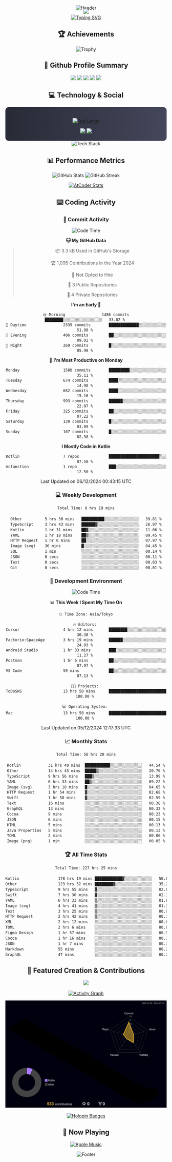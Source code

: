 <div align="center">
  
![Header](https://capsule-render.vercel.app/api?type=waving&color=gradient&customColorList=12&height=300&section=header&text=Welcome%20to%20Batapii's%20Universe&fontSize=50&animation=fadeIn&fontAlignY=40&desc=Android%20Developer%20|%20Kotlin%20LOVE%20)

<div style="margin-top: -20px;">
  <img src="https://readme-typing-svg.herokuapp.com/?lines=Crafting+Android+Experiences;Building+Tomorrow's+Apps+Today;Always+Learning,+Always+Growing&font=Fira%20Code&center=true&width=440&height=45&color=f75c7e&vCenter=true&size=22&pause=1000">
</div>

<a href="https://git.io/typing-svg">
  <img src="https://readme-typing-svg.demolab.com?font=Fira+Code&weight=600&size=28&duration=4000&pause=1000&center=true&vCenter=true&width=800&lines=Hey+there!+I'm+Batapii+%F0%9F%91%8B;Android+Developer+from+Japan+%F0%9F%87%AF%F0%9F%87%B5" alt="Typing SVG" />
</a>

## 🏆 Achievements

![Trophy](https://github-profile-trophy.vercel.app/?username=batapii&theme=onestar&no-frame=true&no-bg=true&column=8&rank=SSS,SS,S,AAA,AA,A,B,C&margin-w=10&margin-h=10)

## 🎯 Github Profile Summary

<div align="center">
  <img src="http://github-profile-summary-cards.vercel.app/api/cards/profile-details?username=batapii&theme=radical" />
  <img src="http://github-profile-summary-cards.vercel.app/api/cards/repos-per-language?username=batapii&theme=radical" />
  <img src="http://github-profile-summary-cards.vercel.app/api/cards/most-commit-language?username=batapii&theme=radical" />
  <img src="http://github-profile-summary-cards.vercel.app/api/cards/stats?username=batapii&theme=radical" />
  <img src="http://github-profile-summary-cards.vercel.app/api/cards/productive-time?username=batapii&theme=radical" />
</div>

## 💻 Technology & Social

<div align="center" style="background: linear-gradient(to right, #282A36, #44475A); padding: 20px; border-radius: 10px;">

[![Top Langs](https://github-readme-stats.vercel.app/api/top-langs/?username=batapii
)](https://github.com/anuraghazra/github-readme-stats)

<div style="margin-top: 15px">
<a href="https://github.com/batapii"><img src="https://img.shields.io/github/followers/batapii?style=for-the-badge&logo=github&label=Follow&color=ff6e96&labelColor=282A36"/></a>
<a href="https://twitter.com/batapii3939"><img src="https://img.shields.io/twitter/follow/batapii?style=for-the-badge&logo=twitter&color=1DA1F2&labelColor=282A36&label= Twitter"/></a>
</div>

</div>

<div align="center">
<img src="https://github-readme-tech-stack.vercel.app/api/cards?title=Tech+Stack&align=center&titleAlign=center&fontSize=20&lineHeight=10&lineCount=4&theme=github_dark&width=800&bg=%230D1117&badge=%23161B22&border=%2321262D&titleColor=%2358A6FF&line1=kotlin%2Ckotlin%2C0095D5%3Bandroid%2Candroid%2C00ff00%3Bjetpackcompose%2Cjetpack%2C4285F4%3B&line2=swift%2Cswift%2CFA7343%3Bfirebase%2Cfirebase%2CFFCA28%3Bgithub%2Cgithub%2C181717%3B&line3=typescript%2Ctypescript%2C3178C6%3Bgraphql%2Cgraphql%2CE10098%3Bsupabase%2Csupabase%2C3FCF8E%3B&line4=gradle%2Cgradle%2C02303A%3Bgitkraken%2Cgitkraken%2C179287%3Bpostman%2Cpostman%2CFF6C37%3B" alt="Tech Stack" />
</div>



## 📊 Performance Metrics

<div align="center">

![GitHub Stats](https://github-readme-stats.vercel.app/api?username=batapii&show_icons=true&theme=radical&hide_border=true&bg_color=0D1117)
![GitHub Streak](https://github-readme-streak-stats.herokuapp.com/?user=batapii&theme=radical&hide_border=true&background=0D1117)

[![AtCoder Stats](https://atcoder-readme-stats.vercel.app/stats/batapii3939?theme=dark&show_history=5&width=495)](https://github.com/iwbc-mzk/atcoder-readme-stats)

</div>

## ⌨️ Coding Activity

### 🌟 Commit Activity
<!--START_SECTION:commit-stats-->
![Code Time](http://img.shields.io/badge/Code%20Time-355%20hrs%2051%20mins-blue)

**🐱 My GitHub Data** 

> 📦 3.3 kB Used in GitHub's Storage 
 > 
> 🏆 1,095 Contributions in the Year 2024
 > 
> 🚫 Not Opted to Hire
 > 
> 📜 3 Public Repositories 
 > 
> 🔑 4 Private Repositories 
 > 
**I'm an Early 🐤** 

```text
🌞 Morning                1486 commits        ████████░░░░░░░░░░░░░░░░░   33.02 % 
🌆 Daytime                2339 commits        █████████████░░░░░░░░░░░░   51.98 % 
🌃 Evening                406 commits         ██░░░░░░░░░░░░░░░░░░░░░░░   09.02 % 
🌙 Night                  269 commits         █░░░░░░░░░░░░░░░░░░░░░░░░   05.98 % 
```
📅 **I'm Most Productive on Monday** 

```text
Monday                   1580 commits        █████████░░░░░░░░░░░░░░░░   35.11 % 
Tuesday                  674 commits         ████░░░░░░░░░░░░░░░░░░░░░   14.98 % 
Wednesday                682 commits         ████░░░░░░░░░░░░░░░░░░░░░   15.16 % 
Thursday                 993 commits         ██████░░░░░░░░░░░░░░░░░░░   22.07 % 
Friday                   325 commits         ██░░░░░░░░░░░░░░░░░░░░░░░   07.22 % 
Saturday                 139 commits         █░░░░░░░░░░░░░░░░░░░░░░░░   03.09 % 
Sunday                   107 commits         █░░░░░░░░░░░░░░░░░░░░░░░░   02.38 % 
```


**I Mostly Code in Kotlin** 

```text
Kotlin                   7 repos             ██████████████████████░░░   87.50 % 
mcfunction               1 repo              ███░░░░░░░░░░░░░░░░░░░░░░   12.50 % 
```




 Last Updated on 06/12/2024 00:43:15 UTC
<!--END_SECTION:commit-stats-->

### 💻 Weekly Development
<!--START_SECTION:wakatime-->

```txt
Total Time: 8 hrs 19 mins

Other          5 hrs 30 mins   ██████████░░░░░░░░░░░░░░░   39.81 %
TypeScript     3 hrs 43 mins   ██████▓░░░░░░░░░░░░░░░░░░   26.97 %
Kotlin         1 hr 31 mins    ██▓░░░░░░░░░░░░░░░░░░░░░░   11.06 %
YAML           1 hr 18 mins    ██▒░░░░░░░░░░░░░░░░░░░░░░   09.45 %
HTTP Request   1 hr 6 mins     ██░░░░░░░░░░░░░░░░░░░░░░░   07.97 %
Image (svg)    36 mins         █░░░░░░░░░░░░░░░░░░░░░░░░   04.45 %
SQL            1 min           ░░░░░░░░░░░░░░░░░░░░░░░░░   00.14 %
JSON           0 secs          ░░░░░░░░░░░░░░░░░░░░░░░░░   00.11 %
Text           0 secs          ░░░░░░░░░░░░░░░░░░░░░░░░░   00.03 %
Git            0 secs          ░░░░░░░░░░░░░░░░░░░░░░░░░   00.01 %
```

<!--END_SECTION:wakatime-->

### 🔨 Development Environment
<!--START_SECTION:dev-stats-->
![Code Time](http://img.shields.io/badge/Code%20Time-355%20hrs%2051%20mins-blue)

📊 **This Week I Spent My Time On** 

```text
🕑︎ Time Zone: Asia/Tokyo

🔥 Editors: 
Cursor                   4 hrs 12 mins       ████████░░░░░░░░░░░░░░░░░   30.38 % 
Factorio:SpaceAge        3 hrs 19 mins       ██████░░░░░░░░░░░░░░░░░░░   24.03 % 
Android Studio           1 hr 33 mins        ███░░░░░░░░░░░░░░░░░░░░░░   11.27 % 
Postman                  1 hr 6 mins         ██░░░░░░░░░░░░░░░░░░░░░░░   07.97 % 
VS Code                  59 mins             ██░░░░░░░░░░░░░░░░░░░░░░░   07.13 % 

🐱‍💻 Projects: 
ToDoSNS                  13 hrs 50 mins      █████████████████████████   100.00 % 

💻 Operating System: 
Mac                      13 hrs 50 mins      █████████████████████████   100.00 % 
```


 Last Updated on 05/12/2024 12:17:33 UTC
<!--END_SECTION:dev-stats-->

### 📈 Monthly Stats
<!--START_SECTION:wakamonth-->

```txt
Total Time: 56 hrs 20 mins

Kotlin            31 hrs 40 mins  ███████████░░░░░░░░░░░░░░   44.54 %
Other             14 hrs 45 mins  █████▒░░░░░░░░░░░░░░░░░░░   20.76 %
TypeScript        9 hrs 56 mins   ███▒░░░░░░░░░░░░░░░░░░░░░   13.99 %
YAML              6 hrs 33 mins   ██▒░░░░░░░░░░░░░░░░░░░░░░   09.22 %
Image (svg)       3 hrs 18 mins   █░░░░░░░░░░░░░░░░░░░░░░░░   04.65 %
HTTP Request      1 hr 54 mins    ▓░░░░░░░░░░░░░░░░░░░░░░░░   02.68 %
Swift             1 hr 50 mins    ▓░░░░░░░░░░░░░░░░░░░░░░░░   02.59 %
Text              16 mins         ░░░░░░░░░░░░░░░░░░░░░░░░░   00.38 %
GraphQL           13 mins         ░░░░░░░░░░░░░░░░░░░░░░░░░   00.32 %
Cocoa             9 mins          ░░░░░░░░░░░░░░░░░░░░░░░░░   00.23 %
JSON              6 mins          ░░░░░░░░░░░░░░░░░░░░░░░░░   00.15 %
HTML              5 mins          ░░░░░░░░░░░░░░░░░░░░░░░░░   00.13 %
Java Properties   5 mins          ░░░░░░░░░░░░░░░░░░░░░░░░░   00.13 %
TOML              2 mins          ░░░░░░░░░░░░░░░░░░░░░░░░░   00.06 %
Image (png)       1 min           ░░░░░░░░░░░░░░░░░░░░░░░░░   00.05 %
```

<!--END_SECTION:wakamonth-->

### 🏆 All Time Stats
<!--START_SECTION:wakaalltime-->

```txt
Total Time: 227 hrs 25 mins

Kotlin                 178 hrs 19 mins ████████████▓░░░░░░░░░░░░   50.81 %
Other                  123 hrs 32 mins ████████▓░░░░░░░░░░░░░░░░   35.20 %
TypeScript             9 hrs 55 mins   ▓░░░░░░░░░░░░░░░░░░░░░░░░   02.83 %
Swift                  7 hrs 30 mins   ▓░░░░░░░░░░░░░░░░░░░░░░░░   02.14 %
YAML                   6 hrs 33 mins   ▒░░░░░░░░░░░░░░░░░░░░░░░░   01.87 %
Image (svg)            4 hrs 41 mins   ▒░░░░░░░░░░░░░░░░░░░░░░░░   01.33 %
Text                   3 hrs 25 mins   ▒░░░░░░░░░░░░░░░░░░░░░░░░   00.98 %
HTTP Request           2 hrs 42 mins   ▒░░░░░░░░░░░░░░░░░░░░░░░░   00.77 %
XML                    2 hrs 12 mins   ░░░░░░░░░░░░░░░░░░░░░░░░░   00.63 %
TOML                   2 hrs 6 mins    ░░░░░░░░░░░░░░░░░░░░░░░░░   00.60 %
Figma Design           1 hr 57 mins    ░░░░░░░░░░░░░░░░░░░░░░░░░   00.56 %
Cocoa                  1 hr 16 mins    ░░░░░░░░░░░░░░░░░░░░░░░░░   00.36 %
JSON                   1 hr 7 mins     ░░░░░░░░░░░░░░░░░░░░░░░░░   00.32 %
Markdown               55 mins         ░░░░░░░░░░░░░░░░░░░░░░░░░   00.26 %
GraphQL                47 mins         ░░░░░░░░░░░░░░░░░░░░░░░░░   00.22 %
```

<!--END_SECTION:wakaalltime-->


## 🌟 Featured Creation & Contributions

<div align="center">
  <a href="https://github.com/batapii/ToDoSNS">
    <img src="https://github-readme-stats.vercel.app/api/pin/?username=batapii&repo=ToDoSNS&theme=radical&hide_border=true&bg_color=0D1117" />
  </a>

[![Activity Graph](https://github-readme-activity-graph.vercel.app/graph?username=batapii&custom_title=Contribution%20Graph&hide_border=true&theme=radical&bg_color=0D1117)](https://github.com/ashutosh00710/github-readme-activity-graph)

![3D Contrib](./profile-3d-contrib/profile-night-rainbow.svg)

[![Holopin Badges](https://holopin.me/batapii)](https://holopin.io/@batapii)

</div>

## 🎵 Now Playing

<div align="center">
  
[![Apple Music](https://music-profile.rayriffy.com/theme/dark.svg?uid=001005.6598667d2ffd4a10a4f429edd0ba24c4.1156)](https://github.com/rayriffy/apple-music-github-profile)

</div>

![Footer](https://capsule-render.vercel.app/api?type=waving&color=gradient&customColorList=12&height=100&section=footer)

</div>
